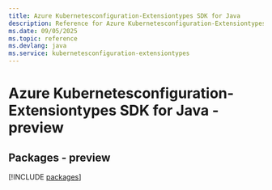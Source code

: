 ```yaml
---
title: Azure Kubernetesconfiguration-Extensiontypes SDK for Java
description: Reference for Azure Kubernetesconfiguration-Extensiontypes SDK for Java
ms.date: 09/05/2025
ms.topic: reference
ms.devlang: java
ms.service: kubernetesconfiguration-extensiontypes
---
```

# Azure Kubernetesconfiguration-Extensiontypes SDK for Java - preview
## Packages - preview
[!INCLUDE [packages](kubernetesconfiguration-extensiontypes-index.md)]